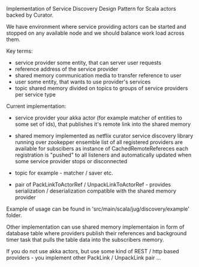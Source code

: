 Implementation of Service Discovery Design Pattern for Scala actors backed by Curator.

We have environment where service providing actors can be started and stopped on any available node and we should balance work load across them.

Key terms:
- service provider
  some entity, that can server user requests
- reference
  address of the service provider
- shared memory
  communication media to transfer reference to user
- user
  some entity, that wants to use provider's services
- topic
  shared memory divided on topics to groups of service providers per service type

Current implementation:
- service provider
  your akka actor (for example matcher of entities to some set of ids), that publishes it's remote link into the shared memory

- shared memory
  implemented as netflix curator service discovery library running over zookepper ensemble 
  list of all registered providers are available for subscibers as instance of CachedRemoteRefereces
  each registration is "pushed" to all listeners and automatically updated when some service provider stops or disconnected

- topic
  for example - matcher / saver etc.
  
- pair of PackLinkToActorRef / UnpackLinkToActorRef - provides serialization / deserialization compatible with the shared memory provider

Example of usage can be found in 'src/main/scala/jug/discovery/example' folder.

Other implementation can use shared memory implementaion in form of database table where providers publish their references and background timer task that pulls the table data into the subscribers memory.

If you do not use akka actors, but use some kind of REST / http based providers - you implement other PackLink / UnpackLink pair ...
